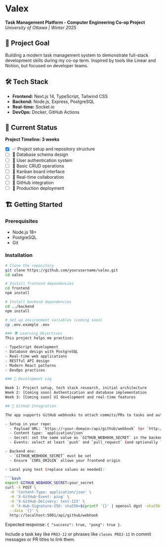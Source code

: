 # Valex
**Task Management Platform - Computer Engineering Co-op Project**  
*University of Ottawa | Winter 2025*

## 🎯 Project Goal
Building a modern task management system to demonstrate full-stack development skills during my co-op term. Inspired by tools like Linear and Notion, but focused on developer teams.

## 🛠 Tech Stack
- **Frontend:** Next.js 14, TypeScript, Tailwind CSS
- **Backend:** Node.js, Express, PostgreSQL
- **Real-time:** Socket.io
- **DevOps:** Docker, GitHub Actions

## 🚧 Current Status
**Project Timeline: 3 weeks**

- [x] ✅ Project setup and repository structure
- [ ] 🔨 Database schema design
- [ ] 🔨 User authentication system
- [ ] 🔨 Basic CRUD operations
- [ ] 🔨 Kanban board interface
- [ ] 🔨 Real-time collaboration
- [ ] 🔨 GitHub integration
- [ ] 🔨 Production deployment

## 🏗 Getting Started

### Prerequisites
- Node.js 18+
- PostgreSQL
- Git

### Installation
```bash
# Clone the repository
git clone https://github.com/yourusername/valex.git
cd valex

# Install frontend dependencies
cd frontend
npm install

# Install backend dependencies
cd ../backend
npm install

# Set up environment variables (coming soon)
cp .env.example .env

### 📚 Learning Objectives
This project helps me practice:

- TypeScript development
- Database design with PostgreSQL
- Real-time web applications
- RESTful API design
- Modern React patterns
- DevOps practices

### 📝 Development Log

Week 1: Project setup, tech stack research, initial architecture
Week 2: [Coming soon] Authentication and database implementation
Week 3: [Coming soon] UI development and real-time features

## 🔗 GitHub Integration

The app supports GitHub webhooks to attach commits/PRs to tasks and auto-move tasks when PRs are merged.

- Setup in your repo:
  - Payload URL: `https://<your-domain>/api/github/webhook` (or `http://localhost:5001/api/github/webhook` in dev)
  - Content type: `application/json`
  - Secret: set the same value as `GITHUB_WEBHOOK_SECRET` in the backend env
  - Events: select at least `push` and `pull_request` (and optionally `ping` for testing)

- Backend env:
  - `GITHUB_WEBHOOK_SECRET` must be set
  - Ensure `CORS_ORIGIN` allows your frontend origin

- Local ping test (replace values as needed):

```bash
export GITHUB_WEBHOOK_SECRET=your_secret
curl -X POST \
  -H 'Content-Type: application/json' \
  -H 'X-GitHub-Event: ping' \
  -H 'X-GitHub-Delivery: test-123' \
  -H "X-Hub-Signature-256: sha256=$(printf '{}' | openssl dgst -sha256 -hmac $GITHUB_WEBHOOK_SECRET -r | awk '{print $1}')" \
  --data '{}' \
  http://localhost:5001/api/github/webhook
```

Expected response: `{ "success": true, "pong": true }`.

Include a task key like `PROJ-12` or phrases like `closes PROJ-12` in commit messages or PR titles to link them.
